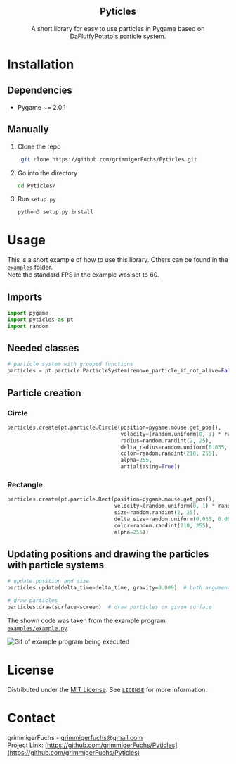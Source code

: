 <p align="center">
   <h2 align="center">Pyticles</h2>
   <p align="center">
      A short library for easy to use particles in Pygame based on <a href="http://dafluffypotato.com/" target="blank">DaFluffyPotato's</a> particle system.
   </p>
</p>

# Installation

## Dependencies

- Pygame ~= 2.0.1

## Manually

1. Clone the repo
   ```bash
    git clone https://github.com/grimmigerFuchs/Pyticles.git
   ```
2. Go into the directory
   ```bash
   cd Pyticles/
   ```
3. Run `setup.py`
   ```bash
   python3 setup.py install
   ```

# Usage

This is a short example of how to use this library. Others can be found in the [`examples`](examples) folder.\
Note the standard FPS in the example was set to 60.

## Imports

```python
import pygame
import pyticles as pt
import random
```

## Needed classes

```python
# particle system with grouped functions
particles = pt.particle.ParticleSystem(remove_particle_if_not_alive=False)  # removes particles not independently if False
```

## Particle creation

### Circle

```python
particles.create(pt.particle.Circle(position=pygame.mouse.get_pos(),                                # get mouse pos
                                    velocity=(random.uniform(0, 1) * random.choice((-1, 1)), -3),   # x and y velocity
                                    radius=random.randint(2, 25),                                   # size of particles
                                    delta_radius=random.uniform(0.035, 0.050),                      # decreases size every frame
                                    color=random.randint(210, 255),                                 # rgb(a) or greyscale color
                                    alpha=255,                                                      # optional transparency -> rgba; should not be used with aa
                                    antialiasing=True))                                             # aa normally turned off
```

### Rectangle

```python
particles.create(pt.particle.Rect(position=pygame.mouse.get_pos(),
                                  velocity=(random.uniform(0, 1) * random.choice((-1, 1)), -3),
                                  size=random.randint(2, 25),                                       # int or tuple
                                  delta_size=random.uniform(0.035, 0.050),                          # int or tuple
                                  color=random.randint(210, 255),
                                  alpha=255))
```

## Updating positions and drawing the particles with particle systems

```python
# update position and size
particles.update(delta_time=delta_time, gravity=0.009)  # both arguments are optional; gravity pulls particles down

# draw particles
particles.draw(surface=screen)  # draw particles on given surface
```

The shown code was taken from the example program [`examples/example.py`](examples/example.py).

![Gif of example program being executed](https://media.giphy.com/media/961YhKg8e59t0Y9eUu/giphy.gif)

# License

Distributed under the [MIT License](https://choosealicense.com/licenses/mit/). See [`LICENSE`](LICENSE) for more
information.

# Contact

grimmigerFuchs - [grimmigerfuchs@gmail.com](mailto:grimmigerFuchs)\
Project Link: [https://github.com/grimmigerFuchs/Pyticles](https://github.com/grimmigerFuchs/Pyticles)
